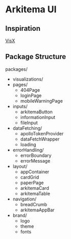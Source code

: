 # Arkitema UI

## Inspiration
[VisX](https://github.com/airbnb/visx)


## Package Structure
packages/
- visualizations/
- pages/
  - 404Page
  - loginPage
  - mobileWarningPage
- inputs/
  - arkitemaButton
  - informationInput
  - fileInput
- dataFetching/
  - apolloTokenProvider
  - dataFetchWrapper
  - loading
- errorHandling/
  - errorBoundary
  - errorMessage
- layout/
  - appContainer
  - cardGrid
  - paperPage
  - arkitemaCard
  - arkitemaTable
- navigation/
  - breadCrumb
  - arkitemaAppBar
- brand/
  - logo
  - theme
  - fonts